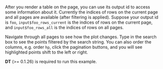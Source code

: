 After you render a table on the page, you can use its output id to access some information about it. Currently the indices of rows on the current page and all pages are available (after filtering is applied). Suppose your output id is `foo`, `input$foo_rows_current` is the indices of rows on the current page, and `input$foo_rows_all` is the indices of rows on all pages.

Navigate through all pages to see how the plot changes. Type in the search box to see the points filtered by the search string. You can also order the columns, e.g. order `hp`, click the pagination buttons, and you will see highlighted points shift to the left or right.

**DT** (>= 0.1.26) is required to run this example.
